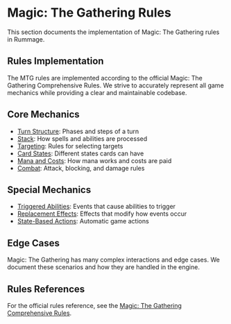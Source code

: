 # Magic: The Gathering Rules

This section documents the implementation of Magic: The Gathering rules in Rummage.

## Rules Implementation

The MTG rules are implemented according to the official Magic: The Gathering Comprehensive Rules. We strive to accurately represent all game mechanics while providing a clear and maintainable codebase.

## Core Mechanics

- [Turn Structure](turn_structure.md): Phases and steps of a turn
- [Stack](../mtg_core/stack/index.md): How spells and abilities are processed
- [Targeting](targeting.md): Rules for selecting targets
- [Card States](card_states.md): Different states cards can have
- [Mana and Costs](mana_costs.md): How mana works and costs are paid
- [Combat](combat.md): Attack, blocking, and damage rules

## Special Mechanics

- [Triggered Abilities](triggered_abilities.md): Events that cause abilities to trigger
- [Replacement Effects](replacement_effects.md): Effects that modify how events occur
- [State-Based Actions](state_based_actions.md): Automatic game actions

## Edge Cases

Magic: The Gathering has many complex interactions and edge cases. We document these scenarios and how they are handled in the engine.

## Rules References

For the official rules reference, see the [Magic: The Gathering Comprehensive Rules](https://magic.wizards.com/en/rules).
